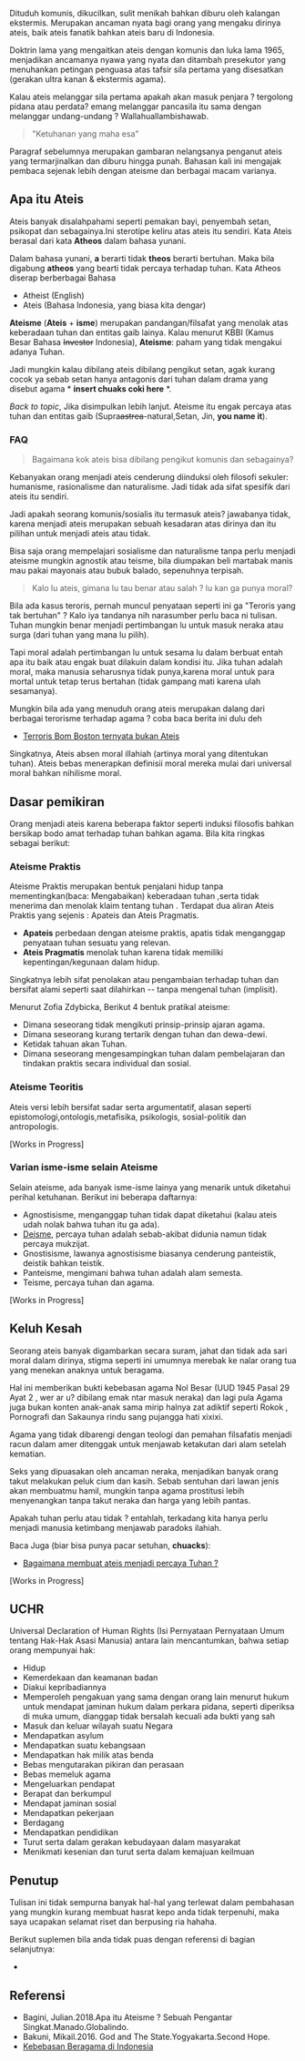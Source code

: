 Dituduh komunis, dikucilkan, sulit menikah bahkan diburu oleh kalangan ekstermis. Merupakan ancaman nyata bagi orang yang mengaku dirinya ateis,
baik ateis fanatik bahkan ateis baru di Indonesia.

Doktrin lama yang mengaitkan ateis dengan komunis dan luka lama 1965, menjadikan ancamanya nyawa yang nyata dan ditambah
presekutor yang menuhankan petingan penguasa atas tafsir sila pertama yang disesatkan (gerakan ultra kanan & ekstermis agama).

Kalau ateis melanggar sila pertama apakah akan masuk penjara ? tergolong pidana atau perdata? emang melanggar pancasila itu sama dengan melanggar undang-undang ?
Wallahuallambishawab.

> "Ketuhanan yang maha esa"

Paragraf sebelumnya merupakan gambaran nelangsanya penganut ateis yang termarjinalkan dan diburu hingga punah. Bahasan kali ini mengajak 
pembaca sejenak lebih dengan ateisme dan berbagai macam varianya.

## Apa itu Ateis

Ateis banyak disalahpahami seperti pemakan bayi, penyembah setan, psikopat dan sebagainya.Ini sterotipe keliru atas ateis itu sendiri.
Kata Ateis berasal dari kata **Atheos** dalam bahasa yunani.

Dalam bahasa yunani, **a** berarti tidak **theos** berarti bertuhan. Maka bila digabung **atheos**
yang bearti tidak percaya terhadap tuhan. Kata Atheos diserap berberbagai Bahasa 
 - Atheist (English)
 - Ateis (Bahasa Indonesia, yang biasa kita dengar) 

**Ateisme** (**Ateis** + **isme**) merupakan pandangan/filsafat yang menolak atas keberadaan tuhan dan entitas gaib lainya.
Kalau menurut KBBI (Kamus Besar Bahasa ~~Investor~~ Indonesia), **Ateisme**: paham yang tidak mengakui adanya Tuhan.

Jadi mungkin kalau dibilang ateis dibilang pengikut setan, agak kurang cocok ya sebab setan hanya antagonis dari tuhan dalam drama yang disebut agama * **insert chuaks coki here** *. 

_Back to topic_, Jika disimpulkan lebih lanjut. Ateisme itu engak percaya atas tuhan dan entitas gaib (Supra~~astrea~~-natural,Setan, Jin, **you name it**).

### FAQ
> Bagaimana kok ateis bisa dibilang pengikut komunis dan sebagainya?

Kebanyakan orang menjadi ateis cenderung diinduksi oleh filosofi sekuler: humanisme, rasionalisme dan naturalisme. Jadi tidak ada sifat spesifik dari ateis itu sendiri.

Jadi apakah seorang komunis/sosialis itu termasuk ateis? jawabanya tidak, karena menjadi ateis merupakan sebuah kesadaran atas dirinya dan itu pilihan untuk menjadi ateis atau tidak.

Bisa saja orang mempelajari sosialisme dan naturalisme tanpa perlu menjadi ateisme mungkin agnostik atau teisme, bila diumpakan beli martabak manis mau pakai mayonais atau bubuk balado, sepenuhnya terpisah.

> Kalo lu ateis, gimana lu tau benar atau salah ? lu kan ga punya moral?

Bila ada kasus teroris, pernah muncul penyataan seperti ini ga "Teroris yang tak bertuhan" ? Kalo iya tandanya nih narasumber perlu baca ni tulisan.
Tuhan mungkin benar menjadi pertimbangan lu untuk masuk neraka atau surga (dari tuhan yang mana lu pilih).

Tapi moral adalah pertimbangan lu untuk sesama lu dalam berbuat entah apa itu baik atau engak buat dilakuin dalam kondisi itu. Jika tuhan adalah moral, maka manusia seharusnya tidak punya,karena moral untuk para mortal untuk tetap terus bertahan (tidak gampang mati karena ulah sesamanya).

Mungkin bila ada yang menuduh orang ateis merupakan dalang dari berbagai terorisme terhadap agama ? coba baca berita ini dulu deh
- [Terroris Bom Boston ternyata bukan Ateis](https://www.kompasiana.com/kuswara/5528d9b66ea83460028b45b8/teroris-boston-ternyata-bukan-atheis)

Singkatnya, Ateis absen moral illahiah (artinya moral yang ditentukan tuhan). Ateis bebas menerapkan definisii moral mereka mulai dari universal moral bahkan nihilisme moral.
## Dasar pemikiran

Orang menjadi ateis karena beberapa faktor seperti induksi filosofis bahkan bersikap bodo amat terhadap tuhan bahkan agama. Bila kita ringkas sebagai berikut:

### Ateisme Praktis
Ateisme Praktis merupakan bentuk penjalani hidup tanpa mementingkan(baca: Mengabaikan) keberadaan tuhan ,serta tidak menerima dan menolak klaim tentang tuhan .
Terdapat dua aliran Ateis Praktis yang sejenis : Apateis dan Ateis Pragmatis.

- **Apateis** perbedaan dengan ateisme praktis, apatis tidak menganggap penyataan tuhan sesuatu yang relevan. 
- **Ateis Pragmatis** menolak tuhan karena tidak memiliki kepentingan/kegunaan dalam hidup.

Singkatnya lebih sifat penolakan atau pengambaian terhadap tuhan dan bersifat alami seperti saat dilahirkan --  tanpa mengenal tuhan (implisit).

Menurut Zofia Zdybicka, Berikut 4 bentuk pratikal ateisme:
- Dimana seseorang tidak mengikuti prinsip-prinsip ajaran agama.
- Dimana seseorang kurang tertarik dengan tuhan dan dewa-dewi.
- Ketidak tahuan akan Tuhan.
- Dimana seseorang mengesampingkan tuhan dalam pembelajaran dan tindakan praktis secara individual dan sosial.


### Ateisme Teoritis

Ateis versi lebih bersifat sadar serta argumentatif, alasan seperti epistomologi,ontologis,metafisika, psikologis, sosial-politik dan antropologis.

[Works in Progress]

### Varian isme-isme selain Ateisme

Selain ateisme, ada banyak isme-isme lainya yang menarik untuk diketahui perihal ketuhanan. Berikut ini beberapa daftarnya:

- Agnostisisme, menganggap tuhan tidak dapat diketahui (kalau ateis udah nolak bahwa tuhan itu ga ada).
- [Deisme](https://www.youtube.com/watch?v=WcTk7GkYlLg), percaya tuhan adalah sebab-akibat didunia namun tidak percaya mukzijat.
- Gnostisisme, lawanya agnostisisme biasanya cenderung panteistik, deistik bahkan teistik.
- Panteisme, mengimani bahwa tuhan adalah alam semesta.
- Teisme, percaya tuhan dan agama.

[Works in Progress]

## Keluh Kesah

Seorang ateis banyak digambarkan secara suram, jahat dan tidak ada sari moral dalam dirinya, stigma seperti ini umumnya merebak ke nalar orang tua yang menekan anaknya untuk beragama.

Hal ini memberikan bukti kebebasan agama Nol Besar (UUD 1945 Pasal 29 Ayat 2 , wer ar u? dibilang emak ntar masuk neraka) dan lagi pula Agama juga bukan konten anak-anak sama mirip halnya zat adiktif seperti Rokok , Pornografi dan Sakaunya rindu sang pujangga hati xixixi.

Agama yang tidak dibarengi dengan teologi dan pemahan filsafatis menjadi racun dalam amer ditenggak untuk menjawab ketakutan dari alam setelah kematian.

Seks yang dipuasakan oleh ancaman neraka, menjadikan banyak orang takut melakukan peluk cium dan kasih. Sebab sentuhan dari lawan jenis akan membuatmu hamil, mungkin tanpa agama prostitusi lebih menyenangkan tanpa takut neraka dan harga yang lebih pantas.

Apakah tuhan perlu atau tidak ? entahlah, terkadang kita hanya perlu menjadi manusia ketimbang menjawab paradoks ilahiah.  

Baca Juga (biar bisa punya pacar setuhan, **chuacks**):

- [Bagaimana membuat ateis menjadi percaya Tuhan ?](https://www.youtube.com/watch?v=16zKVF1W_eg)

[Works in Progress]

## UCHR
Universal Declaration of Human Rights (Isi Pernyataan Pernyataan Umum tentang Hak-Hak Asasi Manusia) antara lain mencantumkan, bahwa setiap orang mempunyai hak:

- Hidup
- Kemerdekaan dan keamanan badan
- Diakui kepribadiannya
- Memperoleh pengakuan yang sama dengan orang lain menurut hukum untuk mendapat jaminan hukum dalam perkara pidana, seperti diperiksa di muka umum, dianggap tidak bersalah kecuali ada bukti yang sah
- Masuk dan keluar wilayah suatu Negara
- Mendapatkan asylum
- Mendapatkan suatu kebangsaan
- Mendapatkan hak milik atas benda
- Bebas mengutarakan pikiran dan perasaan
- Bebas memeluk agama
- Mengeluarkan pendapat
- Berapat dan berkumpul
- Mendapat jaminan sosial
- Mendapatkan pekerjaan
- Berdagang
- Mendapatkan pendidikan
- Turut serta dalam gerakan kebudayaan dalam masyarakat
- Menikmati kesenian dan turut serta dalam kemajuan keilmuan

## Penutup

Tulisan ini tidak sempurna banyak hal-hal yang terlewat dalam pembahasan yang mungkin kurang membuat hasrat kepo anda tidak terpenuhi, maka saya ucapakan selamat riset dan berpusing ria hahaha. 

Berikut suplemen bila anda tidak puas dengan referensi di bagian selanjutnya:
- []()

## Referensi

- Bagini, Julian.2018.Apa itu Ateisme ? Sebuah Pengantar Singkat.Manado.Globalindo.
- Bakuni, Mikail.2016. God and The State.Yogyakarta.Second Hope.
- [Kebebasan Beragama di Indonesia](https://rakyatrukun.com/1303/)
